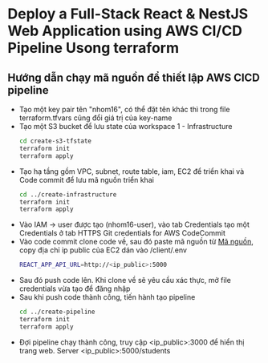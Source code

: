 # Deploy a Full-Stack React & NestJS Web Application using AWS CI/CD Pipeline Usong terraform

## Hướng dẫn chạy mã nguồn để thiết lập AWS CICD pipeline

- Tạo một key pair tên "nhom16", có thể đặt tên khác thì trong file terraform.tfvars cũng đổi giá trị của key-name
- Tạo một S3 bucket để lưu state của workspace 1 - Infrastructure
  ``` bash
  cd create-s3-tfstate
  terraform init
  terraform apply
  ```
- Tạo hạ tầng gồm VPC, subnet, route table, iam, EC2 để triển khai và Code commit để lưu mã nguồn triển khai
  ``` bash
  cd ../create-infrastructure
  terraform init
  terraform apply
  ```
- Vào IAM -> user được tạo (nhom16-user), vào tab Credentials tạo một Credentials ở tab HTTPS Git credentials for AWS CodeCommit
- Vào code commit clone code về, sau đó paste mã nguồn từ [Mã nguồn](https://github.com/Zquan315/NT548-DevOps-Project), copy địa chỉ ip public của EC2 dán vào /client/.env
  ``` bash
  REACT_APP_API_URL=http://<ip_public>:5000
  ```
- Sau đó push code lên. Khi clone về sẽ yêu cầu xác thực, mở file credentials vừa tạo để đăng nhập
- Sau khi push code thành công, tiến hành tạo pipeline
  ``` bash
  cd ../create-pipeline
  terraform init
  terraform apply
  ```
- Đợi pipeline chạy thành công, truy cập <ip_public>:3000 để hiển thị trang web. Server <ip_public>:5000/students
